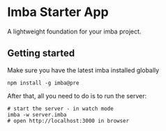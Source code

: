 # Imba Starter App

A lightweight foundation for your imba project.

## Getting started

Make sure you have the latest imba installed globally
```
npm install -g imba@pre
```
After that, all you need to do is to run the server:
```
# start the server - in watch mode
imba -w server.imba
# open http://localhost:3000 in browser
```